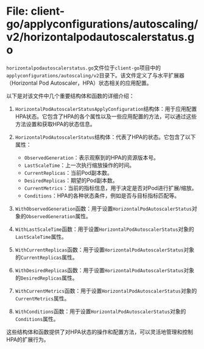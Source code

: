 # File: client-go/applyconfigurations/autoscaling/v2/horizontalpodautoscalerstatus.go

`horizontalpodautoscalerstatus.go`文件位于`client-go`项目中的`applyconfigurations/autoscaling/v2`目录下。该文件定义了与水平扩展器（Horizontal Pod Autoscaler，HPA）状态相关的应用配置。

以下是对该文件中几个重要结构体和函数的详细介绍：

1. `HorizontalPodAutoscalerStatusApplyConfiguration`结构体：用于应用配置HPA状态。它包含了HPA的各个属性以及一些应用配置的方法，可以通过这些方法设置和获取HPA的状态信息。

2. `HorizontalPodAutoscalerStatus`结构体：代表了HPA的状态。它包含了以下属性：
   - `ObservedGeneration`：表示观察到的HPA的资源版本号。
   - `LastScaleTime`：上一次执行缩放操作的时间。
   - `CurrentReplicas`：当前Pod副本数。
   - `DesiredReplicas`：期望的Pod副本数。
   - `CurrentMetrics`：当前的指标信息，用于决定是否对Pod进行扩展/缩放。
   - `Conditions`：HPA的各种状态条件，例如是否与目标指标匹配等。

3. `WithObservedGeneration`函数：用于设置`HorizontalPodAutoscalerStatus`对象的`ObservedGeneration`属性。

4. `WithLastScaleTime`函数：用于设置`HorizontalPodAutoscalerStatus`对象的`LastScaleTime`属性。

5. `WithCurrentReplicas`函数：用于设置`HorizontalPodAutoscalerStatus`对象的`CurrentReplicas`属性。

6. `WithDesiredReplicas`函数：用于设置`HorizontalPodAutoscalerStatus`对象的`DesiredReplicas`属性。

7. `WithCurrentMetrics`函数：用于设置`HorizontalPodAutoscalerStatus`对象的`CurrentMetrics`属性。

8. `WithConditions`函数：用于设置`HorizontalPodAutoscalerStatus`对象的`Conditions`属性。

这些结构体和函数提供了对HPA状态的操作和配置方法，可以灵活地管理和控制HPA的扩展行为。


